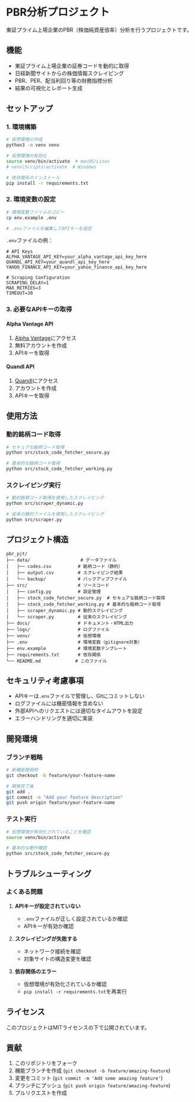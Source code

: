 # PBR分析プロジェクト

東証プライム上場企業のPBR（株価純資産倍率）分析を行うプロジェクトです。

## 機能

- 東証プライム上場企業の証券コードを動的に取得
- 日経新聞サイトからの株価情報スクレイピング
- PBR、PER、配当利回り等の財務指標分析
- 結果の可視化とレポート生成

## セットアップ

### 1. 環境構築

```bash
# 仮想環境の作成
python3 -m venv venv

# 仮想環境の有効化
source venv/bin/activate  # macOS/Linux
# venv\Scripts\activate  # Windows

# 依存関係のインストール
pip install -r requirements.txt
```

### 2. 環境変数の設定

```bash
# 環境変数ファイルのコピー
cp env.example .env

# .envファイルを編集してAPIキーを設定
```

`.env`ファイルの例：
```env
# API Keys
ALPHA_VANTAGE_API_KEY=your_alpha_vantage_api_key_here
QUANDL_API_KEY=your_quandl_api_key_here
YAHOO_FINANCE_API_KEY=your_yahoo_finance_api_key_here

# Scraping Configuration
SCRAPING_DELAY=1
MAX_RETRIES=3
TIMEOUT=30
```

### 3. 必要なAPIキーの取得

#### Alpha Vantage API
1. [Alpha Vantage](https://www.alphavantage.co/support/#api-key)にアクセス
2. 無料アカウントを作成
3. APIキーを取得

#### Quandl API
1. [Quandl](https://www.quandl.com/)にアクセス
2. アカウントを作成
3. APIキーを取得

## 使用方法

### 動的銘柄コード取得

```bash
# セキュアな銘柄コード取得
python src/stock_code_fetcher_secure.py

# 基本的な銘柄コード取得
python src/stock_code_fetcher_working.py
```

### スクレイピング実行

```bash
# 動的銘柄コード取得を使用したスクレイピング
python src/scraper_dynamic.py

# 従来の静的ファイルを使用したスクレイピング
python src/scraper.py
```

## プロジェクト構造

```
pbr_pjt/
├── data/                   # データファイル
│   ├── codes.csv          # 銘柄コード（静的）
│   ├── output.csv         # スクレイピング結果
│   └── backup/            # バックアップファイル
├── src/                   # ソースコード
│   ├── config.py          # 設定管理
│   ├── stock_code_fetcher_secure.py  # セキュアな銘柄コード取得
│   ├── stock_code_fetcher_working.py # 基本的な銘柄コード取得
│   ├── scraper_dynamic.py # 動的スクレイピング
│   └── scraper.py         # 従来のスクレイピング
├── docs/                  # ドキュメント・HTML出力
├── logs/                  # ログファイル
├── venv/                  # 仮想環境
├── .env                   # 環境変数（gitignore対象）
├── env.example            # 環境変数テンプレート
├── requirements.txt       # 依存関係
└── README.md             # このファイル
```

## セキュリティ考慮事項

- APIキーは`.env`ファイルで管理し、Gitにコミットしない
- ログファイルには機密情報を含めない
- 外部APIへのリクエストには適切なタイムアウトを設定
- エラーハンドリングを適切に実装

## 開発環境

### ブランチ戦略

```bash
# 新機能開発時
git checkout -b feature/your-feature-name

# 開発完了後
git add .
git commit -m "Add your feature description"
git push origin feature/your-feature-name
```

### テスト実行

```bash
# 仮想環境が有効化されていることを確認
source venv/bin/activate

# 基本的な動作確認
python src/stock_code_fetcher_secure.py
```

## トラブルシューティング

### よくある問題

1. **APIキーが設定されていない**
   - `.env`ファイルが正しく設定されているか確認
   - APIキーが有効か確認

2. **スクレイピングが失敗する**
   - ネットワーク接続を確認
   - 対象サイトの構造変更を確認

3. **依存関係のエラー**
   - 仮想環境が有効化されているか確認
   - `pip install -r requirements.txt`を再実行

## ライセンス

このプロジェクトはMITライセンスの下で公開されています。

## 貢献

1. このリポジトリをフォーク
2. 機能ブランチを作成 (`git checkout -b feature/amazing-feature`)
3. 変更をコミット (`git commit -m 'Add some amazing feature'`)
4. ブランチにプッシュ (`git push origin feature/amazing-feature`)
5. プルリクエストを作成 